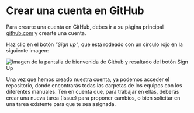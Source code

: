 # Crear una cuenta en GitHub

Para crearte una cuenta en GitHub, debes ir a su página principal [github.com](https://github.com/) y crearte una cuenta.

Haz clic en el botón *"Sign up"*, que está rodeado con un círculo rojo en la siguiente imagen:

![Imagen de la pantalla de bienvenida de Github y resaltado del botón Sign Up](https://raw.githubusercontent.com/WPES/spain-handbook/master/assets/manuales-wordpress-crear-cuenta-github.png)

Una vez que hemos creado nuestra cuenta, ya podemos acceder el repositorio, donde encontrarás todas las carpetas de los equipos con los diferentes manuales. Ten en cuenta que, para trabajar en ellas, deberás crear una nueva tarea (Issue) para proponer cambios, o bien solicitar en una tarea existente para que te sea asignada.